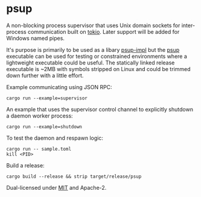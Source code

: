 # psup

A non-blocking process supervisor that uses Unix domain sockets for inter-process communication built on [tokio][]. Later support will be added for Windows named pipes.

It's purpose is primarily to be used as a libary [psup-impl][] but the [psup][] executable can be used for testing or constrained environments where a lightweight executable could be useful. The statically linked release executable is ~2MB with symbols stripped on Linux and could be trimmed down further with a little effort.

Example communicating using JSON RPC:

```
cargo run --example=supervisor
```

An example that uses the supervisor control channel to explicitly shutdown a daemon worker process:

```
cargo run --example=shutdown
```

To test the daemon and respawn logic:

```
cargo run -- sample.toml
kill <PID>
```

Build a release:

```
cargo build --release && strip target/release/psup
```

Dual-licensed under [MIT][] and Apache-2.

[tokio]: https://docs.rs/tokio/
[psup]: https://docs.rs/psup/
[psup-impl]: https://docs.rs/psup-impl/
[MIT]: https://mit-license.org/
[Apache-2]: https://www.apache.org/licenses/LICENSE-2.0.html
